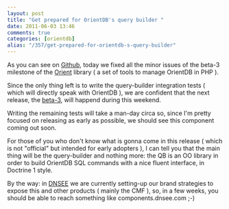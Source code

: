 ```yaml
---
layout: post
title: "Get prepared for OrientDB's query builder "
date: 2011-06-03 13:46
comments: true
categories: [orientdb]
alias: "/357/get-prepared-for-orientdb-s-query-builder"
---
```


As you can see on [Github](https://github.com/odino/Orient/commits/master), today we fixed all the minor issues of the beta-3 milestone of the [Orient](https://github.com/odino/Orient) library ( a set of tools to manage OrientDB in PHP ).
<!-- more -->

Since the only thing left is to write the query-builder integration tests ( which will directly speak with OrientDB ), we are confident that the next release, the [beta-3](https://github.com/odino/Orient/issues?milestone=1&state=open), will happend during this weekend.

Writing the remaining tests will take a man-day circa so, since I'm pretty focused on releasing as early as possible, we should see this component coming out soon.

For those of you who don't know what is gonna come in this release ( which is not "official" but intended for early adopters ), I can tell you that the main thing will be the query-builder and nothing more: the QB is an OO library in order to build OrientDB SQL commands with a nice fluent interface, in Doctrine 1 style.

By the way: in [DNSEE](http://www.dnsee.com/) we are currently setting-up our brand strategies to expose this and other products ( mainly the CMF ), so, in a few weeks, you should be able to reach something like components.dnsee.com ;-)